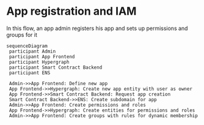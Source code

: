 # App registration and IAM

In this flow, an app admin registers his app and sets up permissions and groups for it

```mermaid
sequenceDiagram
 participant Admin
 participant App Frontend
 participant Hypergraph
 participant Smart Contract Backend
 participant ENS

 Admin->>App Frontend: Define new app
 App Frontend->>Hypergraph: Create new app entity with user as owner
 App Frontend->>Smart Contract Backend: Request app creation
 Smart Contract Backend->>ENS: Create subdomain for app
 Admin->>App Frontend: Create permissions and roles
 App Frontend->>Hypergraph: Create entities for permissions and roles
 Admin->>App Frontend: Create groups with rules for dynamic membership

```